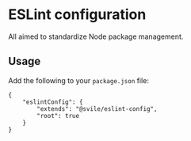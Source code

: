 # ESLint configuration
All aimed to standardize Node package management.

## Usage
Add the following to your `package.json` file:
```
{
    "eslintConfig": {
        "extends": "@svile/eslint-config",
        "root": true
    }
}
```
